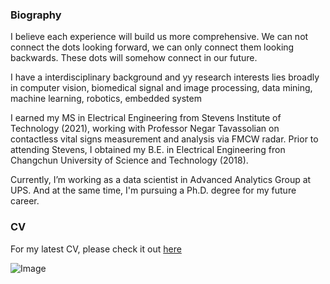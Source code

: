 ### Biography 

I believe each experience will build us more comprehensive. We can not connect the dots looking forward, we can only connect them looking backwards. These dots will somehow connect in our future.

I have a interdisciplinary background and yy research interests lies broadly in computer vision, biomedical signal and image processing, data mining, machine learning, robotics, embedded system

I earned my MS in Electrical Engineering from Stevens Institute of Technology (2021), working with Professor Negar Tavassolian on contactless vital signs measurement and analysis via FMCW radar. Prior to attending Stevens, I obtained my B.E. in Electrical Engineering fron Changchun University of Science and Technology (2018).

Currently, I’m working as a data scientist in Advanced Analytics Group at UPS. And at the same time, I'm pursuing a Ph.D. degree for my future career.

### CV

For my latest CV, please check it out [here](https://winstonyang117.github.io/cv/)

![Image](src)

